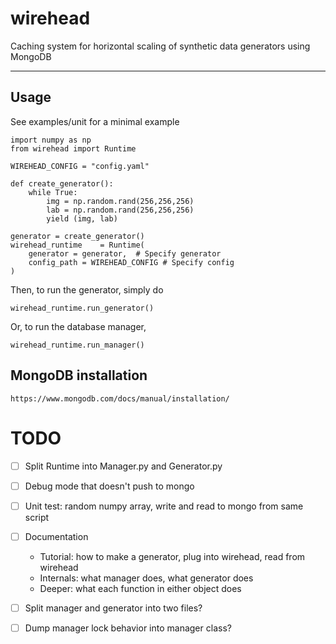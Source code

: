 # wirehead #

Caching system for horizontal scaling of synthetic data generators using MongoDB

---

## Usage ## 

See examples/unit for a minimal example 

```
import numpy as np
from wirehead import Runtime 

WIREHEAD_CONFIG = "config.yaml"

def create_generator():
    while True: 
        img = np.random.rand(256,256,256)
        lab = np.random.rand(256,256,256)
        yield (img, lab)

generator = create_generator()
wirehead_runtime    = Runtime(
    generator = generator,  # Specify generator 
    config_path = WIREHEAD_CONFIG # Specify config
)
```

Then, to run the generator, simply do 

```
wirehead_runtime.run_generator()
```

Or, to run the database manager,

```
wirehead_runtime.run_manager()
```

## MongoDB installation 

```
https://www.mongodb.com/docs/manual/installation/
```

# TODO

- [ ] Split Runtime into Manager.py and Generator.py

- [ ] Debug mode that doesn't push to mongo
- [ ] Unit test: random numpy array, write and read to mongo from same script
- [ ] Documentation
  - Tutorial: how to make a generator, plug into wirehead, read from wirehead
  - Internals: what manager does, what generator does
  - Deeper: what each function in either object does
- [ ] Split manager and generator into two files?
- [ ] Dump manager lock behavior into manager class?
